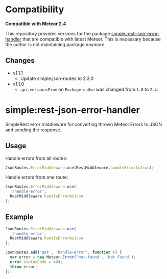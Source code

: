 # Compatibility

**Compatible with Meteor 2.4**

This repository provides versions for the package [simple:rest-json-error-handler](https://github.com/meteor-compat/meteor-rest/tree/devel/packages/rest-json-error-handler) that are compatible with latest Meteor. This is necessary because the author is not maintaining package anymore.

## Changes
- v1.1.1
  - Update simple:json-routes to 2.3.0
- v1.1.0
    - `api.versionsFrom` on `Package.onUse` was changed from `1.0` to `2.4`.

# simple:rest-json-error-handler

SimpleRest error middleware for converting thrown Meteor.Errors to JSON and sending the response.

## Usage

Handle errors from all routes:

```js
JsonRoutes.ErrorMiddleware.use(RestMiddleware.handleErrorAsJson);
```

Handle errors from one route:

```js
JsonRoutes.ErrorMiddleware.use(
  '/handle-error',
  RestMiddleware.handleErrorAsJson
);
```

## Example

```js
JsonRoutes.ErrorMiddleware.use(
  '/handle-error',
  RestMiddleware.handleErrorAsJson
);

JsonRoutes.add('get', 'handle-error', function () {
  var error = new Meteor.Error('not-found', 'Not Found');
  error.statusCode = 404;
  throw error;
});
```
